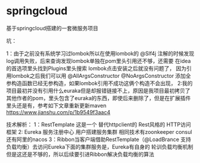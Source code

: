 # springcloud
基于springcloud搭建的一套微服务项目

坑：

1：由于之前没有系统学习过lombok所以在使用lombok的 @Slf4j 注解的时候发现  log调用失败，后来查询发现lombok单独在pom里头引用还不够，还需要 在idea的首选项里头找到Plugins里头搜索 lombok点击安装之后就没有问题了，
   因为引用lombok之后我们可以用
   @AllArgsConstructor
   @NoArgsConstructor
   添加全参构造函数已经无参构造，如果lombok引用不成功这俩个构造不会出现，
2:我的项目最初并没有引用什么euraka但是却报错链接不上，原因是我项目最初拷贝了  其他作者的pom，里头包含了euraka的东西，即使后来删除了，但是在扩展插件里头还是有，参考如下文章重新更新maven  https://www.jianshu.com/p/1b9549f3aac4



技术解析：
 1：RestTemplate 这是一个  替代httpclient的  Rest风格的  HTTP访问框架
 2: Eureka 服务注册中心  用户搭建服务集群  相同技术有zoonkeeper consul 还有阿里的nacos
 3：Ribbon当客户端借助RestTemplate（@LoadBrance  支持负载均衡）去访问Eureka下面的集群服务是，Eureka有自身的   轮训负载均衡机制但是这还是不够的，所以后续要引进Ribbon解决负载均衡的算法
